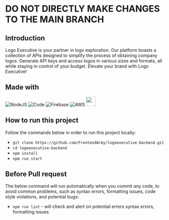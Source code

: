 # DO NOT DIRECTLY MAKE CHANGES TO THE MAIN BRANCH

## Introduction

Logo Executive is your partner in logo exploration. Our platform boasts a
collection of APIs designed to simplify the process of obtaining company logos.
Generate API keys and access logos in various sizes and formats, all while
staying in control of your budget. Elevate your brand with Logo Executive!

## Made with

![NodeJS](https://img.shields.io/badge/node.js-6DA55F?style=for-the-badge&logo=node.js&logoColor=white)
![Code](https://img.shields.io/badge/Visual_Studio_Code-0078D4?style=for-the-badge&logo=visual%20studio%20code&logoColor=white)
![Firebase](https://img.shields.io/badge/firebase-%23039BE5.svg?style=for-the-badge&logo=firebase)
![AWS](https://img.shields.io/badge/AWS-%23FF9900.svg?style=for-the-badge&logo=amazon-aws&logoColor=white)
<img src="https://devicons.railway.app/i/railway-light.svg" width="30" height="30">

## How to run this project

Follow the commands below in order to run this project locally:

- `git clone https://github.com/FrontendArmy/logoexecutive-backend.git`
- `cd logoexecutive-backend`
- `npm install`
- `npm run start`

## Before Pull request

The below command will run automatically when you commit any code, to avoid common problems,
such as syntax errors, formatting issues, code style violations, and potential
bugs:

- `npm run lint` - will check and alert on potential errors syntax errors,
  formatting issues